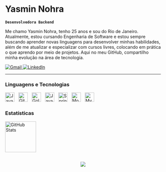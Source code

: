 #  Yasmin Nohra 

**`Desenvolvedora Backend`**

Me chamo Yasmin Nohra, tenho 25 anos e sou do Rio de Janeiro. Atualmente, estou cursando Engenharia de Software e estou sempre buscando aprender novas linguagens para desenvolver minhas habilidades, além de me atualizar e especializar com cursos livres, colocando em prática o que aprendo por meio de projetos. Aqui no meu GitHub, compartilho minha evolução na área de tecnologia.

<p align="left">
    <a href="mailto:nohratech@gmail.com">
        <img 
            alt="Gmail" 
            title="Email" 
             src="https://img.shields.io/badge/-Gmail-%23E05D44?style=for-the-badge&logo=gmail&logoColor=white" target="
        />   
    </a>
    <p align="left">
    <a href="https://www.linkedin.com/in/yasminohra/">
        <img 
            alt="LinkedIn" 
            title="Meu perfil no LinkedIn" 
            src="https://img.shields.io/badge/-LinkedIn-%230077B5?style=for-the-badge&logo=linkedin&logoColor=white"
        />
    </a>
</p>

---

### Linguagens e Tecnologias

<img 
    align="left" 
    alt="JavaScript" 
    title="JavaScript"
    width="30px" 
    style="padding-right: 10px;" 
    src="https://cdn.jsdelivr.net/gh/devicons/devicon@latest/icons/javascript/javascript-original.svg" 
/>

<img 
    align="left" 
    alt="Git" 
    title="Git"
    width="30px" 
    style="padding-right: 10px;" 
    src="https://cdn.jsdelivr.net/gh/devicons/devicon@latest/icons/git/git-original.svg" 
/>

<img 
    align="left" 
    alt="Golang" 
    title="Golang"
    width="30px" 
    style="padding-right: 10px;" 
    src="https://cdn.jsdelivr.net/gh/devicons/devicon@latest/icons/go/go-original.svg"    
/>

<img 
    align="left" 
    alt="Java" 
    title="Java"
    width="30px" 
    style="padding-right: 10px;" 
    src="https://cdn.jsdelivr.net/gh/devicons/devicon@latest/icons/java/java-original.svg"    
/>

<img 
    align="left" 
    alt="Spring Boot" 
    title="Spring Boot"
    width="30px" 
    style="padding-right: 10px;" 
    src="https://cdn.jsdelivr.net/gh/devicons/devicon@latest/icons/spring/spring-original.svg"    
/>
<img 
    align="left" 
    alt="MongoDB" 
    title="MongoDB"
    width="30px" 
    style="padding-right: 10px;" 
    src="https://cdn.jsdelivr.net/gh/devicons/devicon@latest/icons/mongodb/mongodb-original.svg" 
/>
<img 
    align="left" 
    alt="MySQL"
    title="MySQL" 
    width="30px" 
    style="padding-right: 10px;" 
    src="https://cdn.jsdelivr.net/gh/devicons/devicon@latest/icons/mysql/mysql-original.svg" 
/>

<br/>
<br/>

### Estatísticas

<p align="left">
<img 
      alt="GitHub Stats" 
      height="100" 
      src="https://github-readme-stats.vercel.app/api/top-langs/?username=ynohra&theme=tokyonight&layout=compact&custom_title=Tecnologias&langs_count=9" 
  />
</p>

<br>

<div align="center">
  <img src="https://profile-counter.glitch.me/ynohra/count.svg?"  />
</div>

